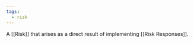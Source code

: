 ```yaml
---
tags:
  - risk
---
```

A [[Risk]] that arises as a direct result of implementing [[Risk Responses]].